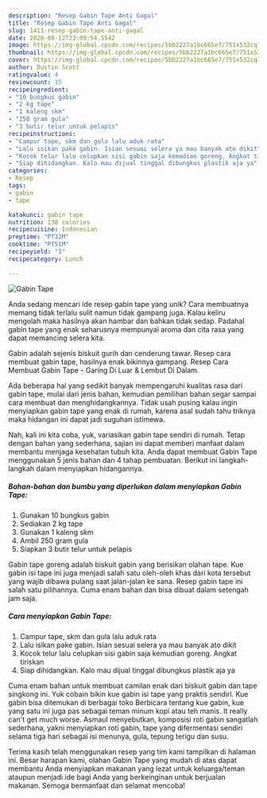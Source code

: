 ```yaml
---
description: "Resep Gabin Tape Anti Gagal"
title: "Resep Gabin Tape Anti Gagal"
slug: 1411-resep-gabin-tape-anti-gagal
date: 2020-08-12T23:09:54.554Z
image: https://img-global.cpcdn.com/recipes/5bb2227a1bc665e7/751x532cq70/gabin-tape-foto-resep-utama.jpg
thumbnail: https://img-global.cpcdn.com/recipes/5bb2227a1bc665e7/751x532cq70/gabin-tape-foto-resep-utama.jpg
cover: https://img-global.cpcdn.com/recipes/5bb2227a1bc665e7/751x532cq70/gabin-tape-foto-resep-utama.jpg
author: Dustin Scott
ratingvalue: 4
reviewcount: 15
recipeingredient:
- "10 bungkus gabin"
- "2 kg tape"
- "1 kaleng skm"
- "250 gram gula"
- "3 butir telur untuk pelapis"
recipeinstructions:
- "Campur tape, skm dan gula lalu aduk rata"
- "Lalu isikan pake gabin. Isian sesuai selera ya mau banyak ato dikit"
- "Kocok telur lalu celupkan sisi gabin saja kemudian goreng. Angkat tiriskan"
- "Siap dihidangkan. Kalo mau dijual tinggal dibungkus plastik aja ya"
categories:
- Resep
tags:
- gabin
- tape

katakunci: gabin tape 
nutrition: 138 calories
recipecuisine: Indonesian
preptime: "PT32M"
cooktime: "PT51M"
recipeyield: "3"
recipecategory: Lunch

---
```



![Gabin Tape](https://img-global.cpcdn.com/recipes/5bb2227a1bc665e7/751x532cq70/gabin-tape-foto-resep-utama.jpg)

Anda sedang mencari ide resep gabin tape yang unik? Cara membuatnya memang tidak terlalu sulit namun tidak gampang juga. Kalau keliru mengolah maka hasilnya akan hambar dan bahkan tidak sedap. Padahal gabin tape yang enak seharusnya mempunyai aroma dan cita rasa yang dapat memancing selera kita.

Gabin adalah sejenis biskuit gurih dan cenderung tawar. Resep cara membuat gabin tape, hasilnya enak bikinnya gampang. Resep Cara Membuat Gabin Tape - Garing Di Luar &amp; Lembut Di Dalam.

Ada beberapa hal yang sedikit banyak mempengaruhi kualitas rasa dari gabin tape, mulai dari jenis bahan, kemudian pemilihan bahan segar sampai cara membuat dan menghidangkannya. Tidak usah pusing kalau ingin menyiapkan gabin tape yang enak di rumah, karena asal sudah tahu triknya maka hidangan ini dapat jadi suguhan istimewa.


Nah, kali ini kita coba, yuk, variasikan gabin tape sendiri di rumah. Tetap dengan bahan yang sederhana, sajian ini dapat memberi manfaat dalam membantu menjaga kesehatan tubuh kita. Anda dapat membuat Gabin Tape menggunakan 5 jenis bahan dan 4 tahap pembuatan. Berikut ini langkah-langkah dalam menyiapkan hidangannya.

<!--inarticleads1-->

##### Bahan-bahan dan bumbu yang diperlukan dalam menyiapkan Gabin Tape:

1. Gunakan 10 bungkus gabin
1. Sediakan 2 kg tape
1. Gunakan 1 kaleng skm
1. Ambil 250 gram gula
1. Siapkan 3 butir telur untuk pelapis


Gabin tape goreng adalah biskuit gabin yang berisikan olahan tape. Kue gabin isi tape ini juga menjadi salah satu oleh-oleh khas dari kota tersebut yang wajib dibawa pulang saat jalan-jalan ke sana. Resep gabin tape ini salah satu pilihannya. Cuma enam bahan dan bisa dibuat dalam setengah jam saja. 

<!--inarticleads2-->

##### Cara menyiapkan Gabin Tape:

1. Campur tape, skm dan gula lalu aduk rata
1. Lalu isikan pake gabin. Isian sesuai selera ya mau banyak ato dikit
1. Kocok telur lalu celupkan sisi gabin saja kemudian goreng. Angkat tiriskan
1. Siap dihidangkan. Kalo mau dijual tinggal dibungkus plastik aja ya


Cuma enam bahan untuk membuat camilan enak dari biskuit gabin dan tape singkong ini. Yuk cobain bikin kue gabin isi tape yang praktis sendiri. Kue gabin bisa ditemukan di berbagai toko Berbicara tentang kue gabin, kue yang satu ini juga pas sebagai teman minum kopi atau teh manis. It really can&#39;t get much worse. Asmaul menyebutkan, komposisi roti gabin sangatlah sederhana, yakni menyiapkan roti gabin, tape yang difermentasi sendiri selama tiga hari sebagai isi menunya, gula, tepung terigu dan susu. 

Terima kasih telah menggunakan resep yang tim kami tampilkan di halaman ini. Besar harapan kami, olahan Gabin Tape yang mudah di atas dapat membantu Anda menyiapkan makanan yang lezat untuk keluarga/teman ataupun menjadi ide bagi Anda yang berkeinginan untuk berjualan makanan. Semoga bermanfaat dan selamat mencoba!
